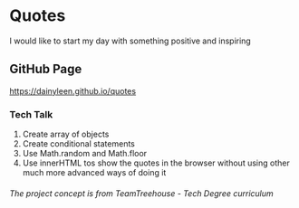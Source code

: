 # Quotes
I would like to start my day with something positive and inspiring

## GitHub Page
https://dainyleen.github.io/quotes

### Tech Talk
1. Create array of objects 
2. Create conditional statements
3. Use Math.random and Math.floor
4. Use innerHTML tos show the quotes in the browser without using other much more advanced ways of doing it

###### The project concept is from TeamTreehouse - Tech Degree curriculum
